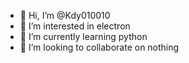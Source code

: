 - 👋 Hi, I’m @Kdy010010
- 👀 I’m interested in electron
- 🌱 I’m currently learning python
- 💞️ I’m looking to collaborate on nothing
  

<!---
Kdy010010/Kdy010010 is a ✨ special ✨ repository because its `README.md` (this file) appears on your GitHub profile.
You can click the Preview link to take a look at your changes.
--->
